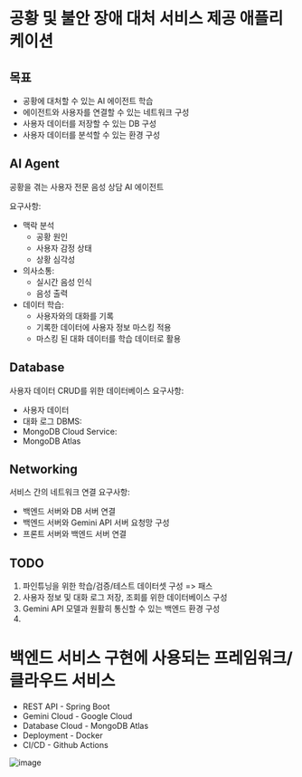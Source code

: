 # 공황 및 불안 장애 대처 서비스 제공 애플리케이션

## 목표
- 공황에 대처할 수 있는 AI 에이전트 학습
- 에이전트와 사용자를 연결할 수 있는 네트워크 구성
- 사용자 데이터를 저장할 수 있는 DB 구성
- 사용자 데이터를 분석할 수 있는 환경 구성
   
## AI Agent
공황을 겪는 사용자 전문 음성 상담 AI 에이전트

요구사항:
- 맥락 분석
   - 공황 원인
   - 사용자 감정 상태
   - 상황 심각성
- 의사소통:
   - 실시간 음성 인식
   - 음성 출력
- 데이터 학습:
  - 사용자와의 대화를 기록
  - 기록한 데이터에 사용자 정보 마스킹 적용
  - 마스킹 된 대화 데이터를 학습 데이터로 활용

## Database
사용자 데이터 CRUD를 위한 데이터베이스
요구사항:
- 사용자 데이터
- 대화 로그
DBMS:
- MongoDB
Cloud Service:
- MongoDB Atlas
  
## Networking
서비스 간의 네트워크 연결
요구사항:
- 백엔드 서버와 DB 서버 연결
- 백엔드 서버와 Gemini API 서버 요청망 구성
- 프론트 서버와 백엔드 서버 연결

## TODO
1. 파인튜닝을 위한 학습/검증/테스트 데이터셋 구성 => 패스
2. 사용자 정보 및 대화 로그 저장, 조회를 위한 데이터베이스 구성 
3. Gemini API 모델과 원활히 통신할 수 있는 백엔드 환경 구성
4. 


# 백엔드 서비스 구현에 사용되는 프레임워크/ 클라우드 서비스
- REST API - Spring Boot
- Gemini Cloud - Google Cloud
- Database Cloud - MongoDB Atlas
- Deployment - Docker
- CI/CD - Github Actions
  
![image](https://github.com/user-attachments/assets/6343e187-213b-47cc-8cf1-872098406a8c)
